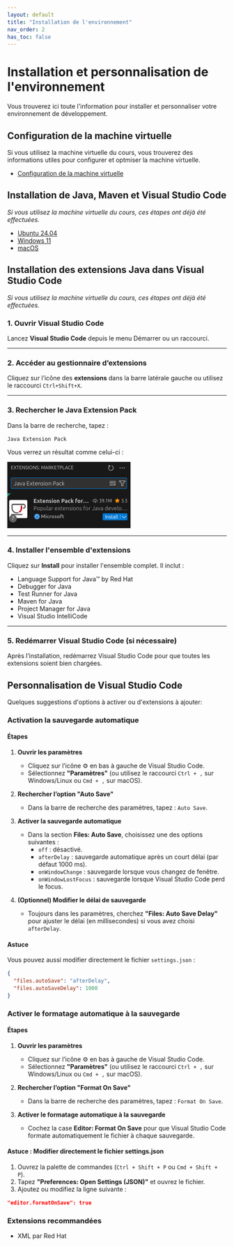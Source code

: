 ```yaml
---
layout: default
title: "Installation de l'environnement"
nav_order: 2
has_toc: false
---
```

# Installation et personnalisation de l'environnement

Vous trouverez ici toute l'information pour installer et personnaliser votre environnement de développement.

## Configuration de la machine virtuelle

Si vous utilisez la machine virtuelle du cours, vous trouverez des informations utiles pour configurer et optmiser la machine virtuelle.

 - [Configuration de la machine virtuelle](machine-virtuelle)


## Installation de Java, Maven et Visual Studio Code

*Si vous utilisez la machine virtuelle du cours, ces étapes ont déjà été effectuées.*

- [Ubuntu 24.04](ubuntu)
- [Windows 11](windows)
- [macOS](macos)

## Installation des extensions Java dans Visual Studio Code

*Si vous utilisez la machine virtuelle du cours, ces étapes ont déjà été effectuées.*

### 1. Ouvrir Visual Studio Code

Lancez **Visual Studio Code** depuis le menu Démarrer ou un raccourci.

---

### 2. Accéder au gestionnaire d’extensions

Cliquez sur l’icône des **extensions** dans la barre latérale gauche ou utilisez le raccourci `Ctrl+Shift+X`.

---

### 3. Rechercher le Java Extension Pack

Dans la barre de recherche, tapez :

```
Java Extension Pack
```

Vous verrez un résultat comme celui-ci :

![Extension Pack for Java by Microsoft](../assets/images/java-extension-pack.png)

---

### 4. Installer l'ensemble d'extensions

Cliquez sur **Install** pour installer l'ensemble complet. Il inclut :

- Language Support for Java™ by Red Hat
- Debugger for Java
- Test Runner for Java
- Maven for Java
- Project Manager for Java
- Visual Studio IntelliCode

---

### 5. Redémarrer Visual Studio Code (si nécessaire)

Après l’installation, redémarrez Visual Studio Code pour que toutes les extensions soient bien chargées.


## Personnalisation de Visual Studio Code
Quelques suggestions d'options à activer ou d'extensions à ajouter:

### Activation la sauvegarde automatique

#### Étapes

1. **Ouvrir les paramètres**
   - Cliquez sur l’icône ⚙️ en bas à gauche de Visual Studio Code.
   - Sélectionnez **"Paramètres"** (ou utilisez le raccourci `Ctrl + ,` sur Windows/Linux ou `Cmd + ,` sur macOS).

2. **Rechercher l’option "Auto Save"**
   - Dans la barre de recherche des paramètres, tapez : `Auto Save`.

3. **Activer la sauvegarde automatique**
   - Dans la section **Files: Auto Save**, choisissez une des options suivantes :
     - `off` : désactivé.
     - `afterDelay` : sauvegarde automatique après un court délai (par défaut 1000 ms).
     - `onWindowChange` : sauvegarde lorsque vous changez de fenêtre.
     - `onWindowLostFocus` : sauvegarde lorsque Visual Studio Code perd le focus.

4. **(Optionnel) Modifier le délai de sauvegarde**
   - Toujours dans les paramètres, cherchez **"Files: Auto Save Delay"** pour ajuster le délai (en millisecondes) si vous avez choisi `afterDelay`.

#### Astuce

Vous pouvez aussi modifier directement le fichier `settings.json` :

```json
{
  "files.autoSave": "afterDelay",
  "files.autoSaveDelay": 1000
}
``` 

###  Activer le formatage automatique à la sauvegarde

#### Étapes

1. **Ouvrir les paramètres**
   - Cliquez sur l’icône ⚙️ en bas à gauche de Visual Studio Code.
   - Sélectionnez **"Paramètres"** (ou utilisez le raccourci `Ctrl + ,` sur Windows/Linux ou `Cmd + ,` sur macOS).

2. **Rechercher l’option "Format On Save"**
   - Dans la barre de recherche des paramètres, tapez : `Format On Save`.

3. **Activer le formatage automatique à la sauvegarde**
   - Cochez la case **Editor: Format On Save** pour que Visual Studio Code formate automatiquement le fichier à chaque sauvegarde.

#### Astuce : Modifier directement le fichier settings.json

1. Ouvrez la palette de commandes (`Ctrl + Shift + P` ou `Cmd + Shift + P`).
2. Tapez **"Preferences: Open Settings (JSON)"** et ouvrez le fichier.
3. Ajoutez ou modifiez la ligne suivante :

```json
"editor.formatOnSave": true
```

### Extensions recommandées
 - XML par Red Hat